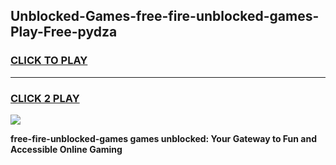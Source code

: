 
## Unblocked-Games-free-fire-unblocked-games-Play-Free-pydza
<h3>
<a href="https://premium76.site?title=free-fire-unblocked-games&ref=18A1">CLICK TO PLAY</a></h3>
<hr>

<h3>
<a href="https://premium76.site?title=free-fire-unblocked-games&ref=18A1">CLICK 2 PLAY</a>
  
</h3>

<a href="https://premium76.site?title=free-fire-unblocked-games&ref=18A1"><img src="https://clearcache.store/games.png"></a>


**free-fire-unblocked-games games unblocked: Your Gateway to Fun and Accessible Online Gaming**
